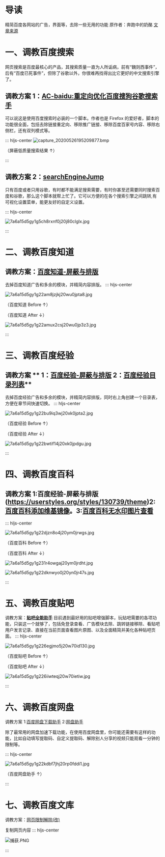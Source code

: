 # 导读
精简百度各网站的广告，界面等，去除一些无用的功能
原作者：奔跑中的奶酪    [文章来源](https://www.runningcheese.com/baidu-modification)
# 一、调教百度搜索

网页搜索是百度最核心的产品，其搜索质量一直为人所诟病，前有“魏则西事件”，后有“百度已死事件”，但除了谷歌以外，你很难再找得出比它更好的中文搜索引擎了。

## 调教方案 1：**[AC-baidu:重定向优化百度搜狗谷歌搜索手](粗体)**
可以说这是使用百度搜索时必装的一个脚本。作者也是 Firefox 的爱好者，脚本的功能很全面，包括去除链接重定向、移除推广链接、移除百度百家号内容、移除右侧栏，还有双列模式等。

::: hljs-center
![capture_20200526195209877.bmp](1)

（屏蔽低质量搜索结果 ↑）

:::


## 调教方案 2：**[searchEngineJump](https://greasyfork.org/zh-CN/scripts/27752-searchenginejump-%E6%90%9C%E7%B4%A2%E5%BC%95%E6%93%8E%E5%BF%AB%E6%8D%B7%E8%B7%B3%E8%BD%AC)**
只有百度或者只用谷歌，有时都不能满足搜索需要，有时你甚至还需要同时搜索百度和谷歌，那么这个脚本就帮上忙了。它可以方便的在各个搜索引擎之间跳转,有可视化设置菜单，能更友好的自定义设置。

::: hljs-center

![7a6a15d5gy1g5ch8rxnf0j20j80clglx.jpg](0)

:::


# 二、调教百度知道
## 调教方案：**[百度知道-屏蔽与排版](粗体)**

去掉百度知道广告和多余的模块，并精简内容排版。
::: hljs-center


![7a6a15d5gy1g22am8jzjkj20wu0jpta8.jpg](2)

（百度知道 Before ↑）

（百度知道 After ↓）


![7a6a15d5gy1g22amux2csj20wu0jp3z3.jpg](3)

:::


# 三、调教百度经验
## 调教方案  ** 1：[百度经验-屏蔽与排版](https://greasyfork.org/zh-CN/scripts/381414-baidu-jingyan-%E7%99%BE%E5%BA%A6%E7%BB%8F%E9%AA%8C-%E7%9B%AE%E5%BD%95%E5%88%97%E8%A1%A8)   2：[百度经验目录列表](https://greasyfork.org/zh-CN/scripts/381414-baidu-jingyan-%E7%99%BE%E5%BA%A6%E7%BB%8F%E9%AA%8C-%E7%9B%AE%E5%BD%95%E5%88%97%E8%A1%A8)**
去掉百度经验广告和多余的模块，并精简内容排版，同时右上角创建一个目录表，方便在章节间快速切换。
::: hljs-center

![7a6a15d5gy1g22bu9iq3wj20xk0jpta2.jpg](4)

（百度经验 Before ↑）

（百度经验 After ↓）


![7a6a15d5gy1g22bwtif14j20xk0jpdgu.jpg](5)

:::


# 四、调教百度百科
## 调教方案 **1:百度经验-屏蔽与排版(https://userstyles.org/styles/130739/theme)2:[百度百科添加维基镜像](https://greasyfork.org/zh-CN/scripts/36100-%E7%99%BE%E5%BA%A6%E7%99%BE%E7%A7%91%E6%B7%BB%E5%8A%A0%E7%BB%B4%E5%9F%BA%E9%95%9C%E5%83%8F)。3:[百度百科无水印图片查看](https://greasyfork.org/zh-CN/scripts/16607-%E7%99%BE%E5%BA%A6%E7%99%BE%E7%A7%91-%E6%97%A0%E6%B0%B4%E5%8D%B0%E5%9B%BE%E7%89%87%E6%9F%A5%E7%9C%8B)**
::: hljs-center

![7a6a15d5gy1g22djzn8o4j20ym0jrwgs.jpg](8)

（百度百科 Before ↑）

（百度百科 After ↓）

![7a6a15d5gy1g231r4owgaj20ym0jrdht.jpg](7)

![7a6a15d5gy1g22dknwyo0j20yn0jr47s.jpg](9)


:::

# 五、调教百度贴吧
调教方案：**[贴吧全能助手](https://greasyfork.org/zh-CN/scripts/26992-%E8%B4%B4%E5%90%A7%E5%85%A8%E8%83%BD%E5%8A%A9%E6%89%8B)**
目前遇到最好用的贴吧增强脚本，玩贴吧需要的各项功能，只装这一个就够了，包括免登录查看、广告模块去除、跳转链接移除、看贴吧用户发言记录、直接在当前页面查看图片原图、以及全面精简并美化各种贴吧页面。
::: hljs-center

![7a6a15d5gy1g226egjmo5j20w70id130.jpg](10)

（百度贴吧 Before ↑）

（百度贴吧 After ↓）


![7a6a15d5gy1g226iiwteqj20w70ietiw.jpg](11)

:::


# 六、调教百度网盘
调教方案 1:[百度网盘下载助手](https://greasyfork.org/zh-CN/scripts/378301-%E7%BD%91%E7%9B%98%E5%8A%A9%E6%89%8B)  2:[网盘助手](https://greasyfork.org/zh-CN/scripts/378301-%E7%BD%91%E7%9B%98%E5%8A%A9%E6%89%8B)

除了最常用的网盘加速下载功能，在使用百度网盘里，你可能还需要有这样的功能，比如自动填写提取码、自定义提取码、解除别人分享的视频只能观看一分钟的限制等。

::: hljs-center

![7a6a15d5gy1g22kdbf7jhj20rp0fddi1.jpg](12)

（百度网盘助手 ↑）

:::



# 七、调教百度文库
调教方案：[网页限制解除(改)](https://greasyfork.org/zh-CN/scripts/28497-remove-web-limits-modified)

复制网页内容
::: hljs-center

![捕获.PNG](13)

:::


